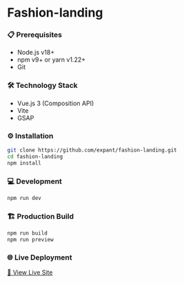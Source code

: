 # Fashion-landing

### 📋 Prerequisites

- Node.js v18+
- npm v9+ or yarn v1.22+
- Git

### 🛠️ Technology Stack

- Vue.js 3 (Composition API)
- Vite
- GSAP

### ⚙️ Installation

```bash
git clone https://github.com/expant/fashion-landing.git
cd fashion-landing
npm install
```

### 💻 Development

```bash
npm run dev
```

### 🏗️ Production Build

```bash
npm run build
npm run preview
```

### 🌐 Live Deployment

[🔗 View Live Site](https://fashion-landing-woad.vercel.app/)
